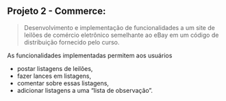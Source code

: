 ## Projeto 2 - Commerce:

> Desenvolvimento e implementação de funcionalidades a um site de leilões de comércio eletrônico semelhante ao eBay em um código de distribuição fornecido pelo curso.

As funcionalidades implementadas permitem aos usuários

* postar listagens de leilões,
* fazer lances em listagens,
* comentar sobre essas listagens,
* adicionar listagens a uma “lista de observação”.

